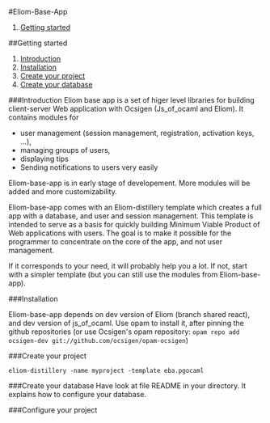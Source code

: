#Eliom-Base-App

1. [Getting started](#getting-started)

##<a id="getting-started"></a>Getting started
1. [Introduction](#introduction)
2. [Installation](#install)
3. [Create your project](#create-your-project)
4. [Create your database](#create-your-database)

###<a id="introduction"></a>Introduction
Eliom base app is a set of higer level libraries for building client-server Web application with Ocsigen (Js_of_ocaml and Eliom). It contains modules for
* user management (session management, registration, activation keys, ...),
* managing groups of users,
* displaying tips
* Sending notifications to users very easily

Eliom-base-app is in early stage of developement. More modules will be added and more customizability.

Eliom-base-app comes with an Eliom-distillery template which creates a full app with a database, and user and session management.
This template is intended to serve as a basis for quickly building Minimum Viable Product of Web applications with users. The goal is to make it possible for the programmer to concentrate on the core of the app, and not user management.

If it corresponds to your need, it will probably help you a lot.
If not, start with a simpler template (but you can still use the modules from Eliom-base-app).

###<a id="install"></a>Installation

Eliom-base-app depends on dev version of Eliom (branch shared react),
and dev version of js_of_ocaml. Use opam to install it,
after pinning the github repositories (or use Ocsigen's opam repository:
```opam repo add ocsigen-dev git://github.com/ocsigen/opam-ocsigen```)

###<a id="create-your-project"></a>Create your project
```
eliom-distillery -name myproject -template eba.pgocaml
```

###<a id="create-your-database"></a>Create your database
Have look at file README in your directory.
It explains how to configure your database.

###<a id="configure-your-project"></a>Configure your project
